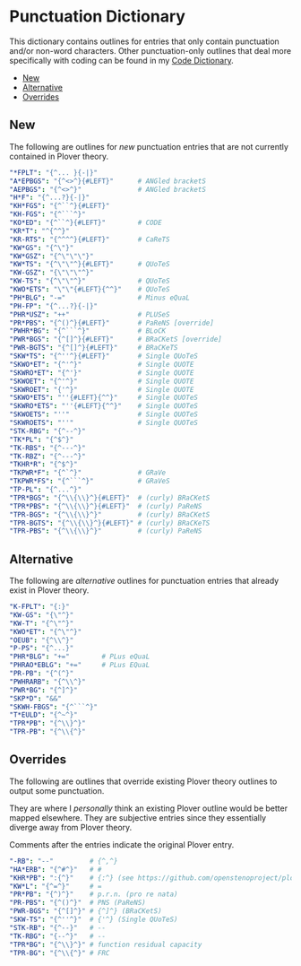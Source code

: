 # Punctuation Dictionary

This dictionary contains outlines for entries that only contain punctuation
and/or non-word characters. Other punctuation-only outlines that deal more
specifically with coding can be found in my [Code Dictionary][].

<!-- vim-markdown-toc GFM -->

* [New](#new)
* [Alternative](#alternative)
* [Overrides](#overrides)

<!-- vim-markdown-toc -->

## New

The following are outlines for _new_ punctuation entries that are not currently
contained in Plover theory.

```yaml
"*FPLT": "{^... }{-|}"
"A*EPBGS": "{^<>^}{#LEFT}"      # ANGled bracketS
"AEPBGS": "{^<>^}"              # ANGled bracketS
"H*F": "{^...?}{-|}"
"KH*FGS": "{^``^}{#LEFT}"
"KH-FGS": "{^```^}"
"KO*ED": "{^``^}{#LEFT}"        # CODE
"KR*T": "^{^^}"
"KR-RTS": "{^^^^}{#LEFT}"       # CaReTS
"KW*GS": "{^\"}"
"KW*GSZ": "{^\"\"\"}"
"KW*TS": "{^\"\"^}{#LEFT}"      # QUoTeS
"KW-GSZ": "{\"\"\"^}"
"KW-TS": "{^\"\"^}"             # QUoTeS
"KWO*ETS": "\"\"{#LEFT}{^^}"    # QUoTeS
"PH*BLG": "-="                  # Minus eQuaL
"PH-FP": "{^...?}{-|}"
"PHR*USZ": "++"                 # PLUSeS
"PR*PBS": "{^()^}{#LEFT}"       # PaReNS [override]
"PWHR*BG": "{^```^}"            # BLoCK
"PWR*BGS": "{^[]^}{#LEFT}"      # BRaCKetS [override]
"PWR-BGTS": "{^[]^}{#LEFT}"     # BRaCKeTS
"SKW*TS": "{^''^}{#LEFT}"       # Single QUoTeS
"SKWO*ET": "{^'^}"              # Single QUOTE
"SKWRO*ET": "{^'}"              # Single QUOTE
"SKWOET": "{^'^}"               # Single QUOTE
"SKWROET": "{'^}"               # Single QUOTE
"SKWO*ETS": "''{#LEFT}{^^}"     # Single QUOTeS
"SKWRO*ETS": "''{#LEFT}{^^}"    # Single QUOTeS
"SKWOETS": "''"                 # Single QUOTeS
"SKWROETS": "''"                # Single QUOTeS
"STK-RBG": "{^--^}"
"TK*PL": "{^$^}"
"TK-RBS": "{^---^}"
"TK-RBZ": "{^---^}"
"TKHR*R": "{^$^}"
"TKPWR*F": "{^`^}"              # GRaVe
"TKPWR*FS": "{^```^}"           # GRaVeS
"TP-PL": "{^...^}"
"TPR*BGS": "{^\\{\\}^}{#LEFT}"  # (curly) BRaCKetS
"TPR*PBS": "{^\\{\\}^}{#LEFT}"  # (curly) PaReNS
"TPR-BGS": "{^\\{\\}^}"         # (curly) BRaCKetS
"TPR-BGTS": "{^\\{\\}^}{#LEFT}" # (curly) BRaCKeTS
"TPR-PBS": "{^\\{\\}^}"         # (curly) PaReNS
```

## Alternative

The following are _alternative_ outlines for punctuation entries that already
exist in Plover theory.

```yaml
"K-FPLT": "{:}"
"KW-GS": "{\"^}"
"KW-T": "{^\"^}"
"KWO*ET": "{^\"^}"
"OEUB": "{^\\^}"
"P-PS": "{^...}"
"PHR*BLG": "+="        # PLus eQuaL
"PHRAO*EBLG": "+="     # PLus EQuaL
"PR-PB": "{^(^}"
"PWHRARB": "{^\\^}"
"PWR*BG": "{^]^}"
"SKP*D": "&&"
"SKWH-FBGS": "{^```^}"
"T*EULD": "{^~^}"
"TPR*PB": "{^\\}^}"
"TPR-PB": "{^\\{^}"
```

## Overrides

The following are outlines that override existing Plover theory outlines to
output some punctuation.

They are where I _personally_ think an existing Plover outline would be better
mapped elsewhere. They are subjective entries since they essentially diverge
away from Plover theory.

Comments after the entries indicate the original Plover entry.

```yaml
"-RB": "--"         # {^,^}
"HA*ERB": "{^#^}"   # #
"KHR*PB": ":{^}"    # {:^} (see https://github.com/openstenoproject/plover/issues/1407)
"KW*L": "{^=^}"     # =
"PR*PB": "{^)^}"    # p.r.n. (pro re nata)
"PR-PBS": "{^()^}"  # PNS (PaReNS)
"PWR-BGS": "{^[]^}" # {^]^} (BRaCKetS)
"SKW-TS": "{^''^}"  # {'^} (Single QUoTeS)
"STK-RB": "{^--}"   # --
"TK-RBG": "{--^}"   # --
"TPR*BG": "{^\\}^}" # function residual capacity
"TPR-BG": "{^\\{^}" # FRC
```

[Code Dictionary]: ./code.md

